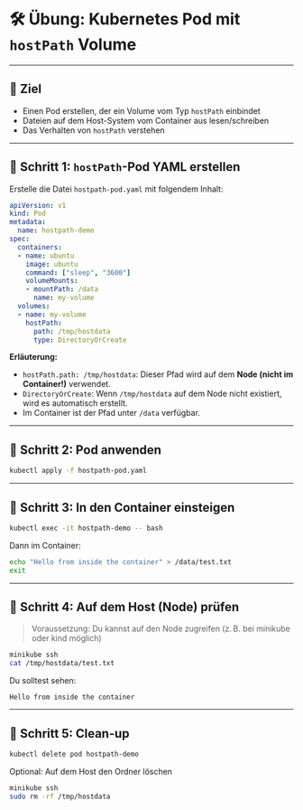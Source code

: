 
# 🛠️ Übung: Kubernetes Pod mit `hostPath` Volume

---

## 🎯 Ziel

* Einen Pod erstellen, der ein Volume vom Typ `hostPath` einbindet
* Dateien auf dem Host-System vom Container aus lesen/schreiben
* Das Verhalten von `hostPath` verstehen

---

## 📁 Schritt 1: `hostPath`-Pod YAML erstellen

Erstelle die Datei `hostpath-pod.yaml` mit folgendem Inhalt:

```yaml
apiVersion: v1
kind: Pod
metadata:
  name: hostpath-demo
spec:
  containers:
  - name: ubuntu
    image: ubuntu
    command: ["sleep", "3600"]
    volumeMounts:
    - mountPath: /data
      name: my-volume
  volumes:
  - name: my-volume
    hostPath:
      path: /tmp/hostdata
      type: DirectoryOrCreate
```

**Erläuterung:**

* `hostPath.path: /tmp/hostdata`: Dieser Pfad wird auf dem **Node (nicht im Container!)** verwendet.
* `DirectoryOrCreate`: Wenn `/tmp/hostdata` auf dem Node nicht existiert, wird es automatisch erstellt.
* Im Container ist der Pfad unter `/data` verfügbar.

---

## 📁 Schritt 2: Pod anwenden

```bash
kubectl apply -f hostpath-pod.yaml
```

---

## 📁 Schritt 3: In den Container einsteigen

```bash
kubectl exec -it hostpath-demo -- bash
```

Dann im Container:

```bash
echo "Hello from inside the container" > /data/test.txt
exit
```

---

## 📁 Schritt 4: Auf dem Host (Node) prüfen

> Voraussetzung: Du kannst auf den Node zugreifen (z. B. bei minikube oder kind möglich)

```bash
minikube ssh
cat /tmp/hostdata/test.txt
```

Du solltest sehen:

```
Hello from inside the container
```

---

## 📁 Schritt 5: Clean-up

```bash
kubectl delete pod hostpath-demo
```

Optional: Auf dem Host den Ordner löschen

```bash
minikube ssh
sudo rm -rf /tmp/hostdata
```

